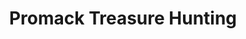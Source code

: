 ---
title: "Promack Treasure Hunting"
url: /apache-junction/promack-treasure-hunting/
shop: Allgemein
---